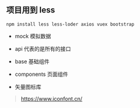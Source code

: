 ## 项目用到 less
```
npm install less less-loder axios vuex bootstrap
```
- mock 模拟数据
- api 代表的是所有的接口
- base 基础组件
- components 页面组件 

- 矢量图标库
> https://www.iconfont.cn/  
